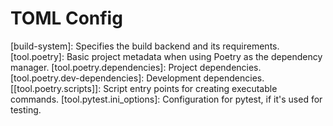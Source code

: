 # TOML Config

[build-system]: Specifies the build backend and its requirements.
[tool.poetry]: Basic project metadata when using Poetry as the dependency manager.
[tool.poetry.dependencies]: Project dependencies.
[tool.poetry.dev-dependencies]: Development dependencies.
[[tool.poetry.scripts]]: Script entry points for creating executable commands.
[tool.pytest.ini_options]: Configuration for pytest, if it's used for testing.

